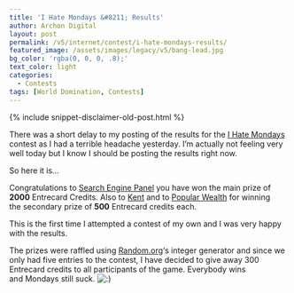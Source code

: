 ```yaml
---
title: 'I Hate Mondays &#8211; Results'
author: Archon Digital
layout: post
permalink: /v5/internet/contest/i-hate-mondays-results/
featured_image: /assets/images/legacy/v5/bang-lead.jpg
bg_color: 'rgba(0, 0, 0, .8);'
text_color: light
categories:
  - Contests
tags: [World Domination, Contests]
---
```

{% include snippet-disclaimer-old-post.html %}

There was a short delay to my posting of the results for the <a href="{{ site.baseurl }}/v5/internet/contest/i-hate-mondays/" target="_self">I Hate Mondays</a> contest as I had a terrible headache yesterday. I&#8217;m actually not feeling very well today but I know I should be posting the results right now.

So here it is&#8230;<!--more-->

Congratulations to [Search Engine Panel][1] you have won the main prize of **2000** Entrecard Credits. Also to [Kent][2] and to [Popular Wealth][3] for winning the secondary prize of **500** Entrecard credits each.

This is the first time I attempted a contest of my own and I was very happy with the results.

The prizes were raffled using <a href="http://www.random.org" target="_blank">Random.org</a>&#8216;s integer generator and since we only had five entries to the contest, I have decided to give away 300 Entrecard credits to all participants of the game. Everybody wins and Mondays still suck. <img src="{{ site.baseurl }}/v5/wp-includes/images/smilies/icon_smile.gif" alt=":)" class="wp-smiley" />

 [1]: http://www.SearchEnginePanel.com/
 [2]: http://entrecarder.blogspot.com/
 [3]: http://www.popularwealth.com/